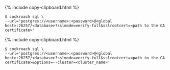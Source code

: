 <!-- Fragment include sections for connecting to CockroachCloud -->

<!-- BEGIN CRC dedicated sql -->
{% include copy-clipboard.html %}
~~~ shell
$ cockroach sql \
--url='postgres://<username>:<password>@<global host>:26257/<database>?sslmode=verify-full&sslrootcert=<path to the CA certificate>'
~~~
<!-- END CRC dedicated sql -->

<!-- BEGIN CRC free sql -->
{% include copy-clipboard.html %}
~~~ shell
$ cockroach sql \
--url='postgres://<username>:<password>@<global host>:26257/<database>?sslmode=verify-full&sslrootcert=<path to the CA certificate>&options=--cluster=<cluster_name>'
~~~
<!-- END CRC free sql -->
